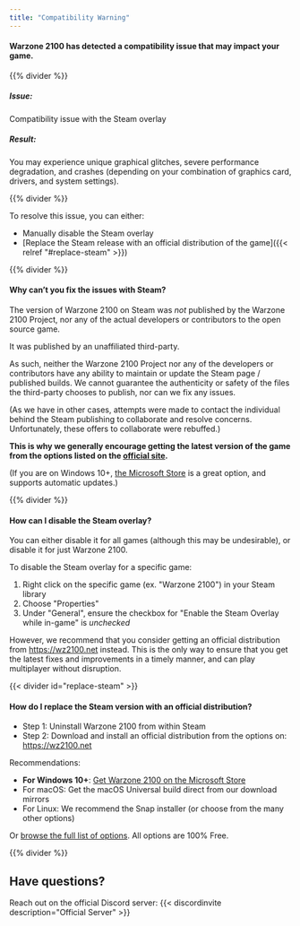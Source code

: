 ```yaml
---
title: "Compatibility Warning"
---
```


#### Warzone 2100 has detected a compatibility issue that may impact your game.

{{% divider %}}

##### Issue:
Compatibility issue with the Steam overlay

##### Result:
You may experience unique graphical glitches, severe performance degradation, and crashes (depending on your combination of graphics card, drivers, and system settings).

{{% divider %}}

To resolve this issue, you can either:
- Manually disable the Steam overlay
- [Replace the Steam release with an official distribution of the game]({{< relref "#replace-steam" >}})

{{% divider %}}

#### Why can’t you fix the issues with Steam?

The version of Warzone 2100 on Steam was _not_ published by the Warzone 2100 Project, nor any of the actual developers or contributors to the open source game.

It was published by an unaffiliated third-party.

As such, neither the Warzone 2100 Project nor any of the developers or contributors have any ability to maintain or update the Steam page / published builds. We cannot guarantee the authenticity or safety of the files the third-party chooses to publish, nor can we fix any issues.

(As we have in other cases, attempts were made to contact the individual behind the Steam publishing to collaborate and resolve concerns. Unfortunately, these offers to collaborate were rebuffed.)

**This is why we generally encourage getting the latest version of the game from the options listed on the [official site](https://wz2100.net).**

(If you are on Windows 10+, [the Microsoft Store](https://www.microsoft.com/store/apps/9MW0Z4MPCS8C) is a great option, and supports automatic updates.)

{{% divider %}}

#### How can I disable the Steam overlay?

You can either disable it for all games (although this may be undesirable), or disable it for just Warzone 2100.

To disable the Steam overlay for a specific game:
1. Right click on the specific game (ex. "Warzone 2100") in your Steam library
2. Choose "Properties"
3. Under "General", ensure the checkbox for "Enable the Steam Overlay while in-game" is _unchecked_

However, we recommend that you consider getting an official distribution from https://wz2100.net instead. This is the only way to ensure that you get the latest fixes and improvements in a timely manner, and can play multiplayer without disruption.

{{< divider id="replace-steam" >}}

#### How do I replace the Steam version with an official distribution?

- Step 1: Uninstall Warzone 2100 from within Steam
- Step 2: Download and install an official distribution from the options on: https://wz2100.net

Recommendations:
- **For Windows 10+**: [Get Warzone 2100 on the Microsoft Store](https://www.microsoft.com/store/apps/9MW0Z4MPCS8C)
- For macOS: Get the macOS Universal build direct from our download mirrors
- For Linux: We recommend the Snap installer (or choose from the many other options)

Or [browse the full list of options](https://wz2100.net). All options are 100% Free.

{{% divider %}}

## Have questions?

Reach out on the official Discord server:
{{< discordinvite description="Official Server" >}}
